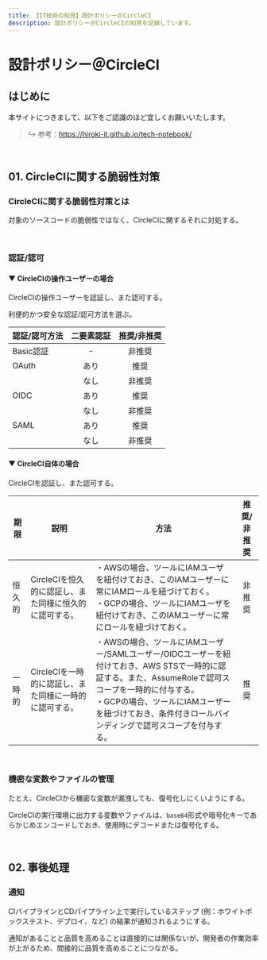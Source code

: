 ```yaml
---
title: 【IT技術の知見】設計ポリシー＠CircleCI
description: 設計ポリシー＠CircleCIの知見を記録しています。
---
```


# 設計ポリシー＠CircleCI

## はじめに

本サイトにつきまして、以下をご認識のほど宜しくお願いいたします。

> ↪️ 参考：https://hiroki-it.github.io/tech-notebook/

<br>

## 01. CircleCIに関する脆弱性対策

### CircleCIに関する脆弱性対策とは

対象のソースコードの脆弱性ではなく、CircleCIに関するそれに対処する。

<br>

### 認証/認可

#### ▼ CircleCIの操作ユーザーの場合

CircleCIの操作ユーザーを認証し、また認可する。

利便的かつ安全な認証/認可方法を選ぶ。

| 認証/認可方法 | 二要素認証 | 推奨/非推奨 |
| ------------- | :--------: | :---------: |
| Basic認証     |     -      |   非推奨    |
| OAuth         |    あり    |    推奨     |
|               |    なし    |   非推奨    |
| OIDC          |    あり    |    推奨     |
|               |    なし    |   非推奨    |
| SAML          |    あり    |    推奨     |
|               |    なし    |   非推奨    |

#### ▼ CircleCI自体の場合

CircleCIを認証し、また認可する。

| 期限   | 説明                                                   | 方法                                                                                                                                                                                                                                                              | 推奨/非推奨 |
| ------ | ------------------------------------------------------ | ----------------------------------------------------------------------------------------------------------------------------------------------------------------------------------------------------------------------------------------------------------------- | :---------: |
| 恒久的 | CircleCIを恒久的に認証し、また同様に恒久的に認可する。 | ・AWSの場合、ツールにIAMユーザを紐付けておき、このIAMユーザーに常にIAMロールを紐づけておく。<br> ・GCPの場合、ツールにIAMユーザを紐付けておき、このIAMユーザーに常にロールを紐づけておく。                                                                        |   非推奨    |
| 一時的 | CircleCIを一時的に認証し、また同様に一時的に認可する。 | ・AWSの場合、ツールにIAMユーザー/SAMLユーザー/OIDCユーザーを紐付けておき、AWS STSで一時的に認証する。また、AssumeRoleで認可スコープを一時的に付与する。<br>・GCPの場合、ツールにIAMユーザーを紐づけておき、条件付きロールバインディングで認可スコープを付与する。 |    推奨     |

<br>

### 機密な変数やファイルの管理

たとえ、CircleCIから機密な変数が漏洩しても、復号化しにくいようにする。

CircleCIの実行環境に出力する変数やファイルは、`base64`形式や暗号化キーであらかじめエンコードしておき、使用時にデコードまたは復号化する。

<br>

## 02. 事後処理

### 通知

CIパイプラインとCDパイプライン上で実行しているステップ (例：ホワイトボックステスト、デプロイ、など) の結果が通知されるようにする。

通知があることと品質を高めることは直接的には関係ないが、開発者の作業効率が上がるため、間接的に品質を高めることにつながる。

<br>
